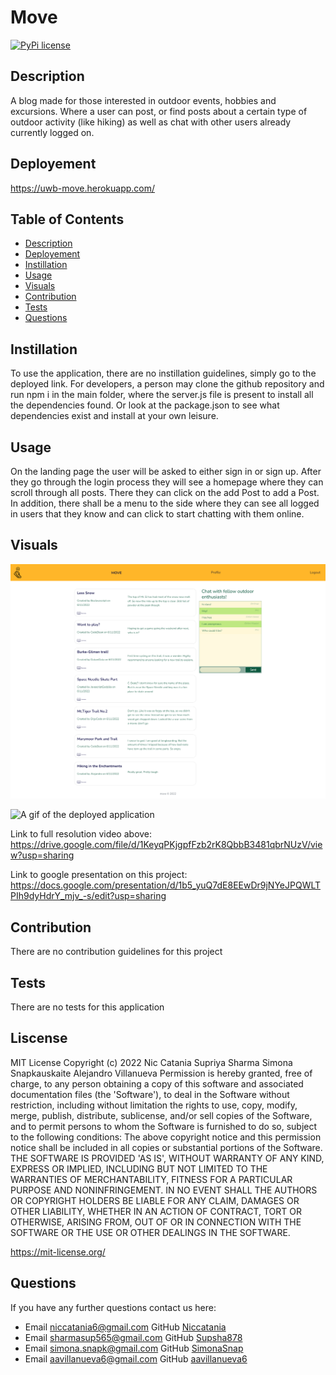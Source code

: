 # Move
[![PyPi license](https://badgen.net/pypi/license/pip/)](https://pypi.com/project/pip/)

## Description 
A blog made for those interested in outdoor events, hobbies and excursions. Where a user can post, or find posts about a certain type of outdoor activity (like hiking) as well as chat with other users already currently logged on.

## Deployement
https://uwb-move.herokuapp.com/

## Table of Contents
* [Description](#description)
* [Deployement](#deployement)
* [Instillation](#instillation)
* [Usage](#usage)
* [Visuals](#visuals)
* [Contribution](#contribution)
* [Tests](#tests)
* [Questions](#questions)

## Instillation 
To use the application, there are no instillation guidelines, simply go to the deployed link. For developers, a person may clone the github repository and run npm i in the main folder, where the server.js file is present to install all the dependencies found. Or look at the package.json to see what dependencies exist and install at your own leisure.

## Usage 
On the landing page the user will be asked to either sign in or sign up. After they go through the login process they will see a homepage where they can scroll through all posts. There they can click on the add Post to add a Post. In addition, there shall be a menu to the side where they can see all logged in users that they know and can click to start chatting with them online.

## Visuals
![Screenshot of the Move Homepage](./public/assets/DeployedMoveScreenshot.png "Screenshot of the Move Homepage")

![A gif of the deployed application](./public/assets/moveapp.gif "A video of the Move website being used. Going through the login/signup process, what the home and profile pages, the chat function, and also how to make, edit, and comment on posts.")

Link to full resolution video above: https://drive.google.com/file/d/1KeyqPKjgpfFzb2rK8QbbB3481qbrNUzV/view?usp=sharing 

Link to google presentation on this project: https://docs.google.com/presentation/d/1b5_yuQ7dE8EEwDr9jNYeJPQWLTPIh9dyHdrY_mjv_-s/edit?usp=sharing 

## Contribution
There are no contribution guidelines for this project

## Tests
There are no tests for this application

## Liscense
MIT License Copyright (c) 2022 Nic Catania Supriya Sharma Simona Snapkauskaite Alejandro Villanueva
Permission is hereby granted, free of charge, to any person obtaining a copy of this software and associated documentation files (the 'Software'), to deal in the Software without restriction, including without limitation the rights to use, copy, modify, merge, publish, distribute, sublicense, and/or sell copies of the Software, and to permit persons to whom the Software is furnished to do so, subject to the following conditions: The above copyright notice and this permission notice shall be included in all copies or substantial portions of the Software. THE SOFTWARE IS PROVIDED 'AS IS', WITHOUT WARRANTY OF ANY KIND, EXPRESS OR IMPLIED, INCLUDING BUT NOT LIMITED TO THE WARRANTIES OF MERCHANTABILITY, FITNESS FOR A PARTICULAR PURPOSE AND NONINFRINGEMENT. IN NO EVENT SHALL THE AUTHORS OR COPYRIGHT HOLDERS BE LIABLE FOR ANY CLAIM, DAMAGES OR OTHER LIABILITY, WHETHER IN AN ACTION OF CONTRACT, TORT OR OTHERWISE, ARISING FROM, OUT OF OR IN CONNECTION WITH THE SOFTWARE OR THE USE OR OTHER DEALINGS IN THE SOFTWARE.

https://mit-license.org/

## Questions
If you have any further questions contact us here:
 - Email niccatania6@gmail.com   GitHub [Niccatania](https://github.com/Niccatania)
 - Email sharmasup565@gmail.com   GitHub [Supsha878](https://github.com/Supsha878)
 - Email simona.snapk@gmail.com   GitHub [SimonaSnap](https://github.com/SimonaSnap)
 - Email aavillanueva6@gmail.com   GitHub [aavillanueva6](https://github.com/aavillanueva6)